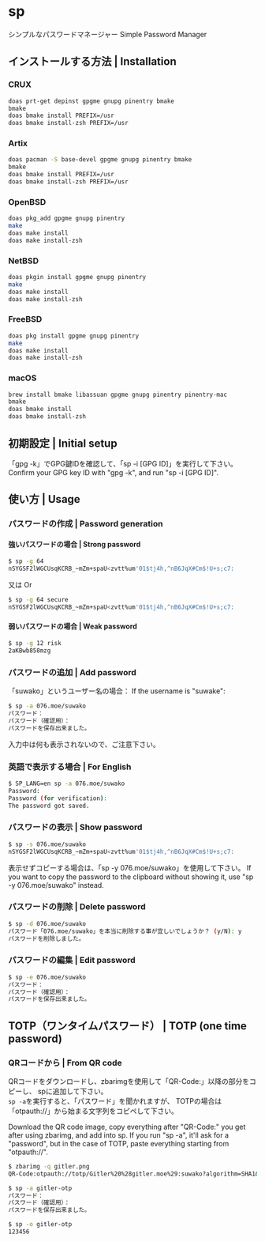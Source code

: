 # sp
シンプルなパスワードマネージャー
Simple Password Manager

## インストールする方法 | Installation
### CRUX
```sh
doas prt-get depinst gpgme gnupg pinentry bmake
bmake
doas bmake install PREFIX=/usr
doas bmake install-zsh PREFIX=/usr
```

### Artix
```sh
doas pacman -S base-devel gpgme gnupg pinentry bmake
bmake
doas bmake install PREFIX=/usr
doas bmake install-zsh PREFIX=/usr
```

### OpenBSD
```sh
doas pkg_add gpgme gnupg pinentry
make
doas make install
doas make install-zsh
```

### NetBSD
```sh
doas pkgin install gpgme gnupg pinentry
make
doas make install
doas make install-zsh
```

### FreeBSD
```sh
doas pkg install gpgme gnupg pinentry
make
doas make install
doas make install-zsh
```

### macOS
```sh
brew install bmake libassuan gpgme gnupg pinentry pinentry-mac
bmake
doas bmake install
doas bmake install-zsh
```

## 初期設定 | Initial setup
「gpg -k」でGPG鍵IDを確認して、「sp -i [GPG ID]」を実行して下さい。
Confirm your GPG key ID with "gpg -k", and run "sp -i [GPG ID]".

## 使い方 | Usage
### パスワードの作成 | Password generation
#### 強いパスワードの場合 | Strong password
```sh
$ sp -g 64
nSYGSF2lWGCUsqKCRB_~mZm+spaU<zvtt%um'01$tj4h,^nB6JqX#Cm$!U+s;c7:
```
又は
Or
```sh
$ sp -g 64 secure
nSYGSF2lWGCUsqKCRB_~mZm+spaU<zvtt%um'01$tj4h,^nB6JqX#Cm$!U+s;c7:
```

#### 弱いパスワードの場合 | Weak password
```sh
$ sp -g 12 risk
2aKBwb858mzg
```

### パスワードの追加 | Add password
「suwako」というユーザー名の場合：
If the username is "suwake":
```sh
$ sp -a 076.moe/suwako
パスワード： 
パスワード（確認用）： 
パスワードを保存出来ました。
```
入力中は何も表示されないので、ご注意下さい。

### 英語で表示する場合 | For English
```sh
$ SP_LANG=en sp -a 076.moe/suwako
Password: 
Password (for verification): 
The password got saved.
```

### パスワードの表示 | Show password
```sh
$ sp -s 076.moe/suwako
nSYGSF2lWGCUsqKCRB_~mZm+spaU<zvtt%um'01$tj4h,^nB6JqX#Cm$!U+s;c7:
```
表示せずコピーする場合は、「sp -y 076.moe/suwako」を使用して下さい。
If you want to copy the password to the clipboard without showing it,
use "sp -y 076.moe/suwako" instead.

### パスワードの削除 | Delete password
```sh
$ sp -d 076.moe/suwako
パスワード「076.moe/suwako」を本当に削除する事が宜しいでしょうか？ (y/N): y
パスワードを削除しました。
```

### パスワードの編集 | Edit password
```sh
$ sp -e 076.moe/suwako
パスワード： 
パスワード（確認用）： 
パスワードを保存出来ました。
```

## TOTP（ワンタイムパスワード） | TOTP (one time password)
### QRコードから | From QR code
QRコードをダウンロードし、zbarimgを使用して「QR-Code:」以降の部分をコピーし、
spに追加して下さい。\
`sp -a`を実行すると、「パスワード」を聞かれますが、
TOTPの場合は「otpauth://」から始まる文字列をコピペして下さい。

Download the QR code image, copy everything after "QR-Code:"
you get after using zbarimg, and add into sp.
If you run "sp -a", it'll ask for a "password", but in the case of TOTP,
paste everything starting from "otpauth://".
```sh
$ zbarimg -q gitler.png
QR-Code:otpauth://totp/Gitler%20%28gitler.moe%29:suwako?algorithm=SHA1&digits=6&issuer=Gitler%20%28gitler.moe%29&period=30&secret=〇〇

$ sp -a gitler-otp
パスワード： 
パスワード（確認用）： 
パスワードを保存出来ました。

$ sp -o gitler-otp
123456
```
